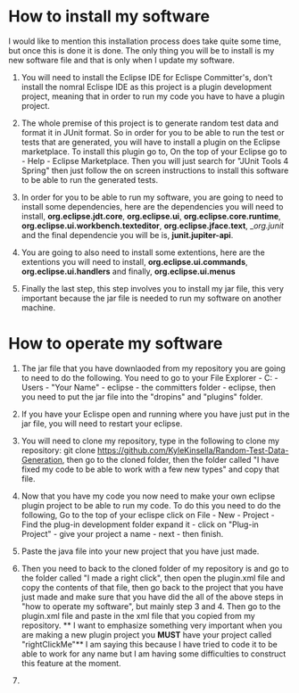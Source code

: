 # How to install my software

I would like to mention this installation process does take quite some time, but once this is done it is done. The only thing you will be to install is my new software file and that is only when I update my software. 

1. You will need to install the Eclipse IDE for Eclispe Committer's, don't install the nomral Eclispe IDE as this project is a plugin development project, meaning that in order to run my code you have to have a plugin project.

2. The whole premise of this project is to generate random test data and format it in JUnit format. So in order for you to be able to run the test or tests that are generated, you will have to install a plugin on the Eclipse marketplace. To install this plugin go to, On the top of your Eclipse go to - Help - Eclipse Marketplace. Then you will just search for "JUnit Tools 4 Spring" then just follow the on screen instructions to install this software to be able to run the generated tests.

3. In order for you to be able to run my software, you are going to need to install some dependencies, here are the dependencies you will need to install, __org.eclipse.jdt.core__, __org.eclipse.ui__, __org.eclipse.core.runtime__, __org.eclipse.ui.workbench.texteditor__, __org.eclipse.jface.text__, __org.junit_ and the final dependencie you will be is, __junit.jupiter-api__. 

4. You are going to also need to install some extentions, here are the extentions you will need to install, __org.eclipse.ui.commands__, __org.eclipse.ui.handlers__ and finally, __org.eclipse.ui.menus__

5. Finally the last step, this step involves you to install my jar file, this very important because the jar file is needed to run my software on another machine.

# How to operate my software
1. The jar file that you have downlaoded from my repository you are going to need to do the following. You need to go to your File Explorer - C: - Users - "Your Name" - eclipse - the committers folder - eclipse, then you need to put the jar file into the "dropins" and "plugins" folder.

2. If you have your Eclispe open and running where you have just put in the jar file, you will need to restart your eclipse.

3. You will need to clone my repository, type in the following to clone my repository: git clone https://github.com/KyleKinsella/Random-Test-Data-Generation, then go to the cloned folder, then the folder called "I have fixed my code to be able to work with a few new types" and copy that file.

4. Now that you have my code you now need to make your own eclipse plugin project to be able to run my code. To do this you need to do the following, Go to the top of your eclispe click on File - New - Project - Find the plug-in development folder expand it - click on "Plug-in Project" - give your project a name - next - then finish.

5. Paste the java file into your new project that you have just made.

6. Then you need to back to the cloned folder of my repository is and go to the folder called "I made a right click", then open the plugin.xml file and copy the contents of that file, then go back to the project that you have just made and make sure that you have did the all of the above steps in "how to operate my software", but mainly step 3 and 4. Then go to the plugin.xml file and paste in the xml file that you copied from my repository. ** I want to emphasize something very important when you are making a new plugin project you __MUST__ have your project called "rightClickMe"** I am saying this because I have tried to code it to be able to work for any name but I am having some difficulties to construct this feature at the moment.

7. 
